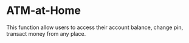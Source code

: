 # ATM-at-Home
This function allow users to access their account balance, change pin, transact money from any place.
